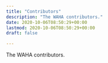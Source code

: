 ```yaml
---
title: "Contributors"
description: "The WAHA contributors."
date: 2020-10-06T08:50:29+00:00
lastmod: 2020-10-06T08:50:29+00:00
draft: false

---
```


The WAHA contributors.
